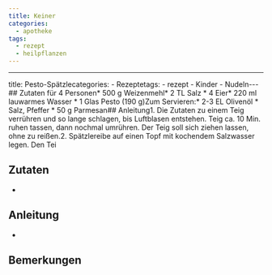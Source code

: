 ```yaml
---
title: Keiner
categories:
  - apotheke
tags:
  - rezept
  - heilpflanzen
---
```

---
title: Pesto-Spätzlecategories:  - Rezeptetags:  - rezept  - Kinder  - Nudeln---## Zutaten für 4 Personen* 500 g Weizenmehl* 2 TL Salz * 4 Eier* 220 ml lauwarmes Wasser * 1 Glas Pesto (190 g)Zum Servieren:* 2-3 EL Olivenöl * Salz, Pfeffer * 50 g Parmesan## Anleitung1. Die Zutaten zu einem Teig verrühren und so lange schlagen, bis Luftblasen entstehen. Teig ca. 10 Min. ruhen tassen, dann nochmal umrühren. Der Teig soll sich ziehen lassen, ohne zu reißen.2. Spätzlereibe auf einen Topf mit kochendem Salzwasser legen. Den Tei

## Zutaten
* 

## Anleitung
* 

## Bemerkungen
<!--stackedit_data:
eyJoaXN0b3J5IjpbMTA4NTMxNDEzNCw2NTg4MjE3MDIsOTAzMD
I4NjI5LC0yMzU3ODk2NzddfQ==
-->